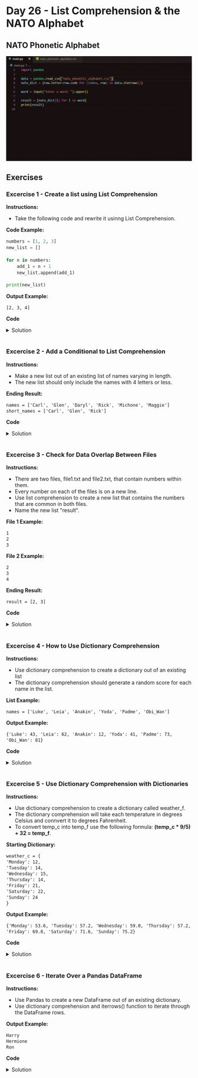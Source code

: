 # Day 26 - List Comprehension & the NATO Alphabet
## NATO Phonetic Alphabet

![](nato_alphabet.gif)

## Exercises
### Excercise 1 - Create a list using List Comprehension
**Instructions:**
- Take the following code and rewrite it usinng List Comprehension.

**Code Example:**
```Python
numbers = [1, 2, 3]
new_list = []

for n in numbers:
    add_1 = n + 1
    new_list.append(add_1)

print(new_list)
```

**Output Example:**
```
[2, 3, 4]
```

**Code**
<details><summary>Solution</summary>
<p>

```Python
numbers = [1, 2, 3]
new_list = [n + 1 for n in numbers]
print(new_list)
```

</p>
</details>

#

### Excercise 2 - Add a Conditional to List Comprehension
**Instructions:**
- Make a new list out of an existing list of names varying in length.
- The new list should only include the names with 4 letters or less.

**Ending Result:**
```
names = ['Carl', 'Glen', 'Daryl', 'Rick', 'Michone', 'Maggie']
short_names = ['Carl', 'Glen', 'Rick']
```

**Code**
<details><summary>Solution</summary>
<p>

```Python
names = ['Carl', 'Glen', 'Daryl', 'Rick', 'Michone', 'Maggie']
short_names = [i for i in names if len(i) < 5]
```

</p>
</details>

#

### Excercise 3 - Check for Data Overlap Between Files
**Instructions:**
- There are two files, file1.txt and file2.txt, that contain numbers within them.
- Every number on each of the files is on a new line.
- Use list comprehension to create a new list that contains the numbers that are common in both files.
- Name the new list "result".

**File 1 Example:**
```
1
2
3
```

**File 2 Example:**
```
2
3
4
```

**Ending Result:**
```
result = [2, 3]
```

**Code**
<details><summary>Solution</summary>
<p>

```Python
with open("file1.txt") as f1:
    list1 = f1.readlines()
    
with open("file2.txt") as f2:
    list2 = f2.readlines()
    
result = [int(n) for n in list1 if n in list2]

print(result)
```

</p>
</details>

#

### Excercise 4 - How to Use Dictionary Comprehension
**Instructions:**
- Use dictionary comprehension to create a dictionary out of an existing list
- The dictionary comprehension should generate a random score for each name in the list.

**List Example:**
```
names = ['Luke', 'Leia', 'Anakin', 'Yoda', 'Padme', 'Obi_Wan']
```

**Output Example:**
```
{'Luke': 43, 'Leia': 62, 'Anakin': 12, 'Yoda': 41, 'Padme': 73, 'Obi_Wan': 81}
```

**Code**
<details><summary>Solution</summary>
<p>

```Python
import random

names = ['Luke', 'Leia', 'Anakin', 'Yoda', 'Padme', 'Obi_Wan']
character_scores = {character:random.randint(1, 100) for character in names}
print(character_scores)
```

</p>
</details>

#

### Excercise 5 - Use Dictionary Comprehension with Dictionaries
**Instructions:**
- Use dictionary comprehension to create a dictionary called weather_f.
- The dictionary comprehension will take each temperature in degrees Celsius and connvert it to degrees Fahrenheit.
- To convert temp_c into temp_f use the following formula: **(temp_c * 9/5) + 32 = temp_f**.
  

**Starting Dictionary:**
```
weather_c = {
'Monday': 12,
'Tuesday': 14,
'Wednesday': 15,
'Thursday': 14,
'Friday': 21,
'Saturday': 22,
'Sunday': 24
}
```

**Output Example:**
```
{'Monday': 53.6, 'Tuesday': 57.2, 'Wednesday': 59.0, 'Thursday': 57.2, 'Friday': 69.8, 'Saturday': 71.6, 'Sunday': 75.2}
```

**Code**
<details><summary>Solution</summary>
<p>

```Python
weather_c = eval(input("Input: "))

weather_f = {day:(temp_c * 9/5) + 32 for (day, temp_c) in weather_c.items()}
print(weather_f)
```

</p>
</details>

#

### Excercise 6 - Iterate Over a Pandas DataFrame
**Instructions:**
- Use Pandas to create a new DataFrame out of an existing dictionary.
- Use dictionary comprehension and iterrows() function to iterate through the DataFrame rows.

**Output Example:**
```
Harry
Hermione
Ron
```

**Code**
<details><summary>Solution</summary>
<p>

```Python
student_dict = {
    'student': ['Harry', 'Hermione', 'Ron'],
    'points': [76, 98, 56]
}

import pandas

student_data_frame = pandas.DataFrame(student_dict)

for (index, row) in student_data_frame.iterrows():
    print(row.student) 
```

</p>
</details>

#
